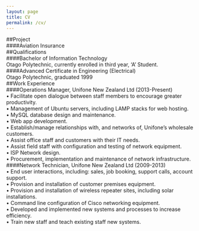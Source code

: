 ```yaml
---
layout: page
title: CV
permalink: /cv/
---
```


##Project  
    ####Aviation Insurance  
##Qualifications  
    ####Bachelor of Information Technology  
        Otago Polytechnic, currently enrolled in third year, ‘A’ Student.  
    ####Advanced Certificate in Engineering (Electrical)  
        Otago Polytechnic, graduated 1999  
##Work Experience  
    ####Operations Manager, Unifone New Zealand Ltd (2013-Present)  
    •	Facilitate open dialogue between staff members to encourage greater productivity.  
    •	Management of Ubuntu servers, including LAMP stacks for web hosting.  
    •	MySQL database design and maintenance.  
    •	Web app development.  
    •	Establish/manage relationships with, and networks of, Unifone’s wholesale customers.  
    •	Assist office staff and customers with their IT needs.  
    •	Assist field staff with configuration and testing of network equipment.  
    •	ISP Network design.  
    •	Procurement, implementation and maintenance of network infrastructure.  
    ####Network Technician, Unifone New Zealand Ltd (2009-2013)  
    •	End user interactions, including: sales, job booking, support calls, account support.  
    •	Provision and installation of customer premises equipment.  
    •	Provision and installation of wireless repeater sites, including solar installations.  
    •	Command line configuration of Cisco networking equipment.  
    •	Developed and implemented new systems and processes to increase efficiency.  
    •	Train new staff and teach existing staff new systems.  

